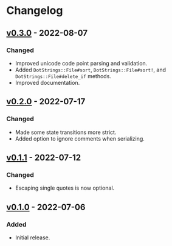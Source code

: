 # Changelog

## [v0.3.0] - 2022-08-07
### Changed
* Improved unicode code point parsing and validation.
* Added `DotStrings::File#sort`, `DotStrings::File#sort!`, and `DotStrings::File#delete_if` methods.
* Improved documentation.

## [v0.2.0] - 2022-07-17
### Changed
* Made some state transitions more strict.
* Added option to ignore comments when serializing.

## [v0.1.1] - 2022-07-12
### Changed
* Escaping single quotes is now optional.

## [v0.1.0] - 2022-07-06
### Added
* Initial release.

[v0.3.0]: https://github.com/raymondjavaxx/dotstrings/releases/tag/v0.3.0
[v0.2.0]: https://github.com/raymondjavaxx/dotstrings/releases/tag/v0.2.0
[v0.1.1]: https://github.com/raymondjavaxx/dotstrings/releases/tag/v0.1.1
[v0.1.0]: https://github.com/raymondjavaxx/dotstrings/releases/tag/v0.1.0
